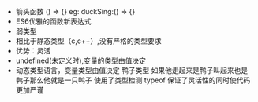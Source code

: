 
- 箭头函数 () => {} eg: duckSing:() => {}
- ES6优雅的函数新表达式
- 弱类型
 - 相比于静态类型（c,c++）,没有严格的类型要求
 - 优势：灵活
 - undefined(未定义时),变量的类型由值决定
 - 动态类型语言，变量类型由值决定 鸭子类型 如果他走起来是鸭子叫起来也是鸭子那么他就是一只鸭子
 使用了类型检测 typeof 保证了灵活性的同时使代码更加严谨